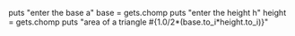 puts "enter the base a"
base = gets.chomp
puts "enter the height h"
height = gets.chomp
puts "area of a triangle #{1.0/2*(base.to_i*height.to_i)}"
